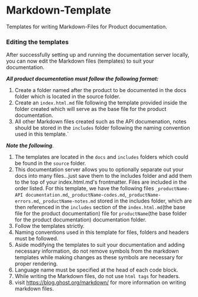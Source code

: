# Markdown-Template

Templates for writing Markdown-Files for Product documentation.
<!-- 
#### THE FOLLOWING POINTS MUST BE NOTED WHILE USING THIS TEMPLATE

1. FOR BETTER UNDERSTANDING ON WRITING MARKDOWN FILES SUITED FOR PRODUCT DOCUMENTATION, READ THE `Guidelines.md` FILE.

2. FOLLOW THE TEMPLATES STRICTLY.

3. NAMING CONVENTIONS USED IN THIS TEMPLATES FOR `FILES`, `FOLDERS` AND `HEADERS` MUST BE FOLLOWED.

4. ASIDE MODIFYING THE TEMPLATES TO SUIT YOUR DOCUMENATION AND ADDING NECESSARY INFORMATION, DO NOT REMOVE SYMBOLS FROM THE MARKDOWN TEMPLATES WHILE MAKING CHANGES AS THESE SYMBOLS ARE NECESSARY FOR PROPER RENDERING. -->

### Editing the templates

After successfully setting up and running the documentation server locally, you can now edit the Markdown files (templates) to suit your documentation.

***All product documentation must follow the following format:***

1. Create a folder named after the product to be documented in the docs folder which is located in the source folder.
2. Create an `index.html.md` file following the template provided inside the folder created which will serve as the base file for the product documentation.
3. All other Markdown files created such as the API documenation, notes should be stored in the `includes` folder following the naming convention used in this template.`

***Note the following***.

1. The templates are located in the `docs` and `includes` folders which could be found in the `source` folder.
2. This documentation server allows you to optionally separate out your docs into many files...just save them to the includes folder and add them to the top of your index.html.md's frontmatter. Files are included in the order listed. For this template, we have the following files `_productName-API documentation.md`,`_productName-codes.md`,`_productName-errors.md`,`_productName-notes.md` stored in the includes folder, which are then referenced in the `includes` section of the `index.html.md`(the base file for the product documentation) file for `productName`(the base folder for the product documentation) documentation folder.
3. Follow the templates strictly.
4. Naming conventions used in this template for files, folders and headers must be followed.
5. Aside modifying the templates to suit your documentation and adding necessary information, do not remove symbols from the markdown templates while making changes as these symbols are necessary for proper rendering.
6. Language name must be specified at the head of each code block.
7. While writing the Markdown files, do not use `html tags` for headers.
8. visit https://blog.ghost.org/markdown/ for more information on writing markdown files.